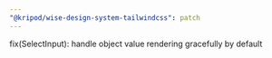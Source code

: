 ```yaml
---
"@kripod/wise-design-system-tailwindcss": patch
---
```


fix(SelectInput): handle object value rendering gracefully by default
